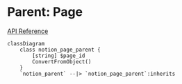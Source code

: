 # Parent: Page

[API Reference](https://developers.notion.com/reference/parent-object#page-parent)

```mermaid
classDiagram
    class notion_page_parent {
        [string] $page_id
        ConvertFromObject()
    }
    `notion_parent` --|> `notion_page_parent`:inherits
```
